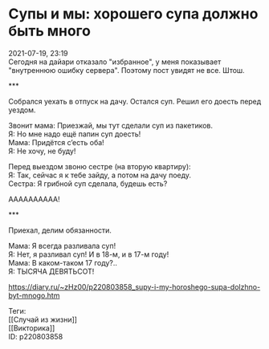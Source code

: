Супы и мы: хорошего супа должно быть много
===========================================

   
 2021-07-19, 23:19   
  Сегодня на дайари отказало "избранное", у меня показывает "внутреннюю ошибку сервера". Поэтому пост увидят не все. Штош.   
   
 \*\*\*   
   
 Собрался уехать в отпуск на дачу. Остался суп. Решил его доесть перед уездом.   
   
 Звонит мама: Приезжай, мы тут сделали суп из пакетиков.   
 Я: Но мне надо ещё папин суп доесть!   
 Мама: Придётся с’есть оба!   
 Я: Не хочу, не буду!   
   
 Перед выездом звоню сестре (на вторую квартиру):   
 Я: Так, сейчас я к тебе зайду, а потом на дачу поеду.   
 Сестра: Я грибной суп сделала, будешь есть?   
   
 АААААААААА!   
   
 \*\*\*   
   
 Приехал, делим обязанности.   
   
 Мама: Я всегда разливала суп!   
 Я: Нет, я разливал суп! И в 18-м, и в 17-м году!   
 Мама: В каком-таком 17 году?..   
 Я: ТЫСЯЧА ДЕВЯТЬСОТ!   
    
 <https://diary.ru/~zHz00/p220803858_supy-i-my-horoshego-supa-dolzhno-byt-mnogo.htm>   
   
 Теги:   
 [[Случай из жизни]]   
 [[Викторика]]   
 ID: p220803858